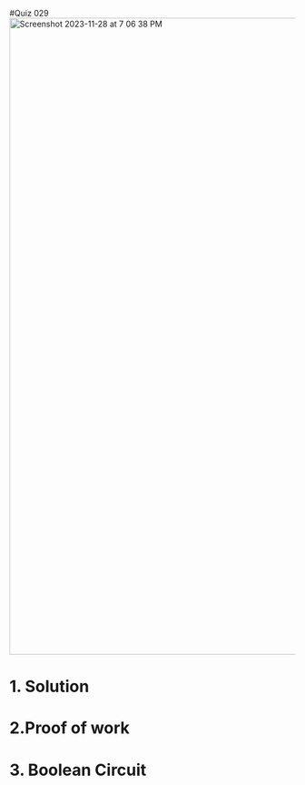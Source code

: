#Quiz 029
<img width="1120" alt="Screenshot 2023-11-28 at 7 06 38 PM" src="https://github.com/K-Schriber/Unit-2-Comp-Sci/assets/142757998/efdc0f8b-e607-4b03-9a9f-af1c5e646547">

# 1. Solution


# 2.Proof of work


# 3. Boolean Circuit 




